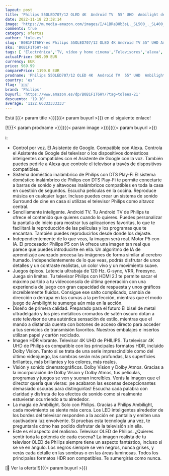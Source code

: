 ```yaml
---
layout: post
title: 'Philips 55OLED707/12 OLED 4K  Android TV  55" UHD  Ambilight de 3 Lados  Compatible con Alexa y Google Assistant  Dolby Vision y Dolby Atmos  2022'
date: 2022-11-18 23:38:14
image: 'https://m.media-amazon.com/images/I/41BRaBHb3sL._SL500_._SL400_.jpg'
comments: true
category: ofertas
author: 'tole.es'
slug: 'B0B1F1T6HY-es Philips 55OLED707/12 OLED 4K Android TV 55" UHD Ambilight...'
sku: 'B0B1F1T6HY-es'
tags: [ 'Electrónica','TV, vídeo y home cinema','Televisores','alexa','philips','🇪🇸', ]
actualPrice: 969.99 EUR
currency: EUR
price: 969.99
comparePrice: 1199.0 EUR
prodname: 'Philips 55OLED707/12 OLED 4K  Android TV  55" UHD  Ambilight de 3 Lados  Compatible con Alexa y Google Assistant  Dolby Vision y Dolby Atmos  2022'
country: 'es'
flag: '🇪🇸'
brand: 'Philips'
buyurl: 'https://www.amazon.es/dp/B0B1F1T6HY/?tag=tolees-21'
descuento: '19.10'
average: '1122.66333333333'
---
```


Está [{{< param title >}}]({{< param buyurl >}}) en el siguiente enlace!

[![{{< param prodname >}}]({{< param image >}})]({{< param buyurl >}})

ℹ️:

- Control por voz. El Asistente de Google. Compatible con Alexa. Controla el Asistente de Google del televisor o los dispositivos domésticos inteligentes compatibles con el Asistente de Google con la voz. También puedes pedirle a Alexa que controle el televisor a través de dispositivos compatibles.
- Sistema doméstico inalámbrico de Philips con DTS Play-Fi El sistema doméstico inalámbrico de Philips con DTS Play-Fi te permite conectarte a barras de sonido y altavoces inalámbricos compatibles en toda la casa en cuestión de segundos. Escucha películas en la cocina. Reproduce música en cualquier lugar. Incluso puedes crear un sistema de sonido Surround de cine en casa si utilizas el televisor Philips como altavoz central.
- Sencillamente inteligente. Android TV. Tu Android TV de Philips te ofrece el contenido que quieres cuando lo quieres. Puedes personalizar la pantalla de inicio para mostrar tus aplicaciones favoritas, lo que te facilitará la reproducción de las películas y los programas que te encantan. También puedes reproducirlos desde donde los dejaste.
- Independientemente de lo que veas, la imagen será real. Motor P5 con IA. El procesador Philips P5 con IA ofrece una imagen tan real que parece que puedes introducirte en ella. Un algoritmo de IA de aprendizaje avanzado procesa las imágenes de forma similar al cerebro humado. Independientemente de lo que veas, podrás disfrutar de unos detalles y un contraste realistas, un color vivo y un movimiento suave.
- Juegos épicos. Latencia ultrabaja de 120 Hz. G-sync, VRR, Freesync. Juega sin límites. Tu televisor Philips con HDMI 2.1 te permite sacar el máximo partido a tu videoconsola de última generación con una experiencia de juego con gran capacidad de respuesta y unos gráficos increíblemente fluidos. Consigue ese salto complicado, cambia de dirección o derrapa en las curvas a la perfección, mientras que el modo juego de Ambilight te sumerge aún más en la acción.
- Diseño de primera calidad. Preparado para el futuro El bisel de metal ultradelgado y los pies metálicos cromados de satén oscuro dotan a este televisor de una auténtica sensación de estilo, mientras que el mando a distancia cuenta con botones de acceso directo para acceder a tus servicios de transmisión favoritos. Nuestros embalajes e insertos utilizan papel y cartón reciclado.
- Imagen HDR vibrante. Televisor 4K UHD de PHILIPS. Tu televisor 4K UHD de Philips es compatible con los principales formatos HDR, incluido Dolby Vision. Tanto si se trata de una serie imprescindible como del último videojuego, las sombras serán más profundas, las superficies brillantes, más brillantes y los colores, más reales.
- Visión y sonido cinematográficos. Dolby Vision y Dolby Atmos. Gracias a la incorporación de Dolby Vision y Dolby Atmos, tus películas, programas y juegos se ven y suenan increíbles. Verás la imagen que el director quería que vieras: ¡se acabaron las escenas decepcionantes demasiado oscuras para distinguirlas! Escucha cada palabra con claridad y disfruta de los efectos de sonido como si realmente estuvieran ocurriendo a tu alrededor.
- La magia de Ambilight. Solo con Philips. Gracias a Philips Ambilight, cada movimiento se siente más cerca. Los LED inteligentes alrededor de los bordes del televisor responden a la acción en pantalla y emiten una cautivadora luz envolvente. Si pruebas esta tecnología una vez, te preguntarás cómo has podido disfrutar de la televisión sin ella.
- Este es el aspecto del realismo. Televisor OLED de Philips. ¿Quieres sentir toda la potencia de cada escena? La imagen realista de tu televisor OLED de Philips siempre tiene un aspecto fantástico, incluso si se ve en ángulo. Los negros siempre se ven negros, nunca grises, y verás cada detalle en las sombras o en las áreas luminosas. Todos los principales formatos HDR son compatibles. Te sumergirás como nunca.

[🛒 Ver la oferta!!]({{< param buyurl >}})
